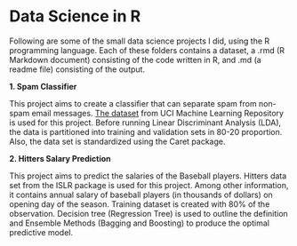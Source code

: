# Data Science in R

Following are some of the small data science projects I did, using the R programming language. Each of these folders contains a dataset, a .rmd (R Markdown document) consisting of the code written in R, and .md (a readme file) consisting of the output. 


**1. Spam Classifier** 

This project aims to create a classifier that can separate spam from non-spam email messages. [The dataset](https://archive.ics.uci.edu/ml/datasets/spambase) from UCI Machine Learning Repository is used for this project. 
Before running Linear Discriminant Analysis (LDA), the data is partitioned into training and validation sets  in 80-20 proportion. Also, the data set is standardized using the Caret package.


**2. Hitters Salary Prediction** 

This project aims to predict the salaries of the Baseball players. Hitters data set from the ISLR package is used for this project. Among other information, it contains annual salary of baseball players (in thousands of dollars) on opening day of the season.
Training dataset is created with 80% of the observation. Decision tree (Regression Tree) is used to outline the definition and Ensemble Methods (Bagging and Boosting) to produce the optimal predictive model.

